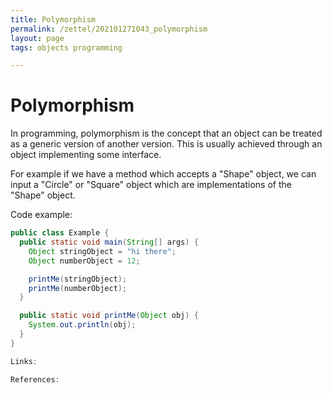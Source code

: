 ```yaml
---
title: Polymorphism
permalink: /zettel/202101271043_polymorphism
layout: page
tags: objects programming

---
```

# Polymorphism

In programming, polymorphism is the concept that an object can be treated as a generic version of another version. This 
is usually achieved through an object implementing some interface.

For example if we have a method which accepts a "Shape" object, we can input a "Circle" or "Square" object which are implementations of the "Shape" object.

Code example:

```java
public class Example {
  public static void main(String[] args) {
    Object stringObject = "hi there";
    Object numberObject = 12;

    printMe(stringObject);
    printMe(numberObject);
  }

  public static void printMe(Object obj) {
    System.out.println(obj);
  }
}

Links: 

References: 

